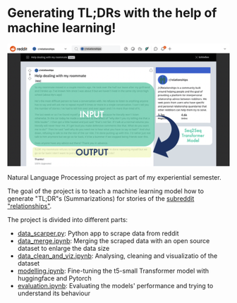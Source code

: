 # Generating TL;DRs with the help of machine learning!

![header](doc_imgs/readme_header.png)

Natural Language Processing project as part of my experiential semester. <br>

The goal of the project is to teach a machine learning model how to generate "TL;DR"s (Summarizations) for stories of the [subreddit "relationships"](www.reddit.com/r/relationships). <br>

The project is divided into different parts: <br>

* [data_scarper.py](data_scarper.py): Python app to scrape data from reddit
* [data_merge.ipynb](data_merge.ipynb): Merging the scraped data with an open source dataset to enlarge the data size
* [data_clean_and_viz.ipynb](data_clean_and_viz.ipynb): Analysing, cleaning and visualizatio of the dataset
* [modelling.ipynb](modelling.ipynb): Fine-tuning the t5-small Transformer model with huggingface and Pytorch
* [evaluation.ipynb](evaluation.ipynb): Evaluating the models' performance and trying to understand its behaviour
